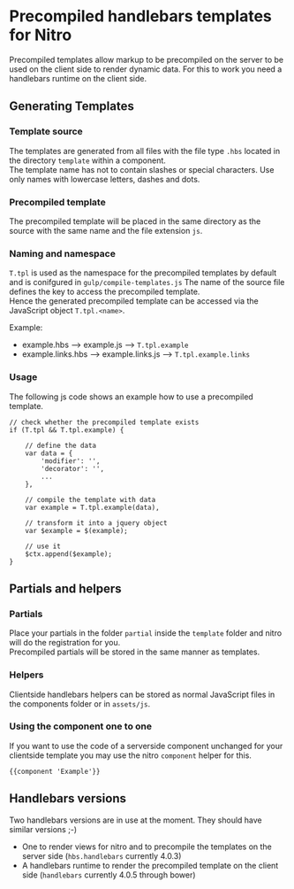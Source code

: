 # Precompiled handlebars templates for Nitro

Precompiled templates allow markup to be precompiled on the server to be used on the client side to render dynamic data.
For this to work you need a handlebars runtime on the client side.

## Generating Templates

### Template source

The templates are generated from all files with the file type `.hbs` located in the directory `template` within a component.  
The template name has not to contain slashes or special characters. Use only names with lowercase letters, dashes and dots.  

### Precompiled template

The precompiled template will be placed in the same directory as the source with the same name and the file extension `js`.

### Naming and namespace

`T.tpl` is used as the namespace for the precompiled templates by default and is conifgured in `gulp/compile-templates.js`
The name of the source file defines the key to access the precompiled template.  
Hence the generated precompiled template can be accessed via the JavaScript object `T.tpl.<name>`.

Example:

* example.hbs --> example.js --> `T.tpl.example`
* example.links.hbs --> example.links.js --> `T.tpl.example.links`

### Usage

The following js code shows an example how to use a precompiled template.

    // check whether the precompiled template exists
    if (T.tpl && T.tpl.example) {
    
        // define the data
        var data = {
            'modifier': '',
            'decorator': '',
            ...
        },
        
        // compile the template with data
        var example = T.tpl.example(data),
        
        // transform it into a jquery object
        var $example = $(example);
        
        // use it
        $ctx.append($example);
    }

## Partials and helpers

### Partials

Place your partials in the folder `partial` inside the `template` folder and nitro will do the registration for you.  
Precompiled partials will be stored in the same manner as templates.

### Helpers

Clientside handlebars helpers can be stored as normal JavaScript files in the components folder or in `assets/js`.

### Using the component one to one

If you want to use the code of a serverside component unchanged for your clientside template you may use the nitro `component` helper for this. 

    {{component 'Example'}}

## Handlebars versions

Two handlebars versions are in use at the moment. They should have similar versions ;-)

* One to render views for nitro and to precompile the templates on the server side (`hbs.handlebars` currently 4.0.3)
* A handlebars runtime to render the precompiled template on the client side (`handlebars` currently 4.0.5 through bower)
